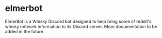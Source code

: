 # elmerbot

ElmerBot is a Whisky Discord bot designed to help bring some of reddit's whisky network information to its Discord
server. More documentation to be added in the future.

